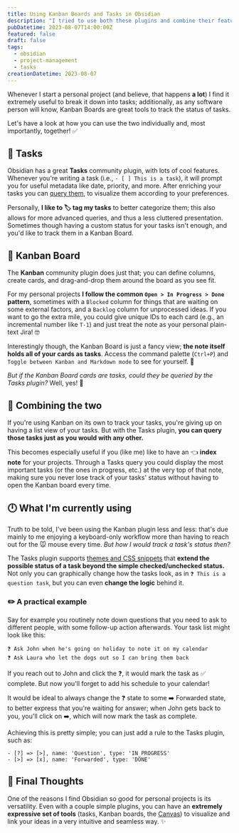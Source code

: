 ```yaml
---
title: Using Kanban Boards and Tasks in Obsidian
description: "I tried to use both these plugins and combine their features: this is what I've learned from it."
pubDatetime: 2023-08-07T14:00:00Z
featured: false
draft: false
tags:
  - obsidian
  - project-management
  - tasks
creationDatetime: 2023-08-07
---
```


Whenever I start a personal project (and believe, that happens **a lot**) I find it extremely useful to break it down into tasks; additionally, as any software person will know, Kanban Boards are great tools to track the status of tasks.

Let's have a look at how you can use the two individually and, most importantly, together! ✅

## 📝 Tasks

Obsidian has a great **Tasks** community plugin, with lots of cool features. Whenever you're writing a task (i.e., `- [ ] This is a task`), it will prompt you for useful metadata like date, priority, and more. After enriching your tasks you can [query them](https://publish.obsidian.md/tasks/Queries/About+Queries), to visualize them according to your preferences.

Personally, **I like to 🏷️ tag my tasks** to better categorize them; this also allows for more advanced queries, and thus a less cluttered presentation. Sometimes though having a custom status for your tasks isn't enough, and you'd like to track them in a Kanban Board.

## 📌 Kanban Board

The **Kanban** community plugin does just that; you can define columns, create cards, and drag-and-drop them around the board as you see fit.

For my personal projects **I follow the common `Open > In Progress > Done` pattern**, sometimes with a `Blocked` column for things that are waiting on some external factors, and a `Backlog` column for unprocessed ideas. If you want to go the extra mile, you could give unique IDs to each card (e.g., an incremental number like `T-1`) and just treat the note as your personal plain-text Jira! 🤓

Interestingly though, the Kanban Board is just a fancy view; **the note itself holds all of your cards as tasks**. Access the command palette (`Ctrl+P`) and `Toggle between Kanban and Markdown mode` to see for yourself. 👀

_But if the Kanban Board cards are tasks, could they be queried by the Tasks plugin?_
Well, yes! 🥳

## 🍻 Combining the two

If you're using Kanban on its own to track your tasks, you're giving up on having a list view of your tasks. But with the Tasks plugin, **you can query those tasks just as you would with any other.**

This becomes especially useful if you (like me) like to have an 👈 **index note** for your projects. Through a Tasks query you could display the most important tasks (or the ones in progress, etc.) at the very top of that note, making sure you never lose track of your tasks' status without having to open the Kanban board every time.

## 🕛 What I'm currently using

Truth to be told, I've been using the Kanban plugin less and less: that's due mainly to me enjoying a keyboard-only workflow more than having to reach out for the 🐭 mouse every time. _But how I would track a task's status then?_

The Tasks plugin supports [themes and CSS snippets](https://publish.obsidian.md/tasks/Reference/Status+Collections/About+Status+Collections) that **extend the possible status of a task beyond the simple checked/unchecked status.** Not only you can graphically change how the tasks look, as in `❓ This is a question task`, but you can even **change the logic** behind it.

### ✏️ A practical example

Say for example you routinely note down questions that you need to ask to different people, with some follow-up action afterwards. Your task list might look like this:

```
❓ Ask John when he's going on holiday to note it on my calendar
❓ Ask Laura who let the dogs out so I can bring them back
```

If you reach out to John and click the ❓, it would mark the task as ✅ complete. But now you'll forget to add his schedule to your calendar!

It would be ideal to always change the ❓ state to some ➡️ Forwarded state, to better express that you're waiting for answer; when John gets back to you, you'll click on ➡️, which will now mark the task as complete.

Achieving this is pretty simple; you can just add a rule to the Tasks plugin, such as:

```
- [?] => [>], name: 'Question', type: 'IN_PROGRESS'
- [>] => [x], name: 'Forwarded', type: 'DONE'
```

## 🦆 Final Thoughts

One of the reasons I find Obsidian so good for personal projects is its versatility. Even with a couple simple plugins, you can have an **extremely expressive set of tools** (tasks, Kanban boards, the [Canvas](https://obsidian.md/canvas)) to visualize and link your ideas in a very intuitive and seamless way. ✨
